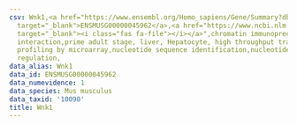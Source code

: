 ```yaml
---
csv: Wnk1,<a href="https://www.ensembl.org/Homo_sapiens/Gene/Summary?db=core;g=ENSMUSG00000045962"
  target="_blank">ENSMUSG00000045962</a>,<a href="https://www.ncbi.nlm.nih.gov/pubmed/23834426"
  target="_blank"><i class="fas fa-file"></i></a>",chromatin immunoprecipitation assay,direct
  interaction,prime adult stage, liver, Hepatocyte, high throughput transcription
  profiling by microarray,nucleotide sequence identification,nucleotide sequence identification,transcriptional
  regulation,
data_alias: Wnk1
data_id: ENSMUSG00000045962
data_numevidence: 1
data_species: Mus musculus
data_taxid: '10090'
title: Wnk1
---
```

